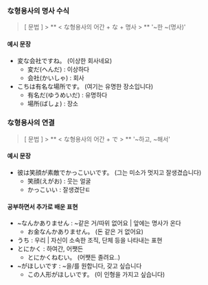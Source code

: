 ### な형용사의 명사 수식

> [ 문법 ] >
> ** < な형용사의 어간 + な + 명사 > **
> '~한 ~(명사)'

#### 예시 문장

- 変な会社ですね。 (이상한 회사네요)
  - 変だ(へんだ) : 이상하다
  - 会社(かいしゃ) : 회사
- こちは有名な場所です。 (여기는 유명한 장소입니다)
  - 有名だ(ゆうめいだ) : 유명하다
  - 場所(ばしょ) : 장소

### な형용사의 연결

> [ 문법 ] >
> ** < な형용사의 어간 + で > **
> '~하고, ~해서'

#### 예시 문장

- 彼は笑顔が素敵でかっこいいです。 (그는 미소가 멋지고 잘생겼습니다)
  - 笑顔(えがお) : 웃는 얼굴
  - かっこいい : 잘생겼단ㅌ

#### 공부하면서 추가로 배운 표현

- ~なんかありません : ~같은 거/따위 없어요 | 앞에는 명사가 온다
  - お金なんかありません。 (돈 같은 거 없어요)
- うち : 우리 | 자신이 소속한 조직, 단체 등을 나타내는 표현
- とにかく : 하여간, 어쨋든
  - とにかくねむい。 (어쨋든 졸려요..)
- ~がほしいです : ~을/를 원합니다, 갖고 싶습니다
  - この人形がほしいです。 (이 인형을 가지고 싶습니다)
